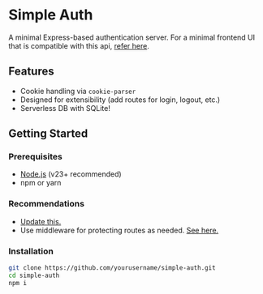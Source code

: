 # Simple Auth

A minimal Express-based authentication server. For a minimal frontend UI that is compatible with this api, [refer here](https://github.com/VitBenton88/login-ui).

## Features

- Cookie handling via `cookie-parser`
- Designed for extensibility (add routes for login, logout, etc.)
- Serverless DB with SQLite!

## Getting Started

### Prerequisites

- [Node.js](https://nodejs.org/) (v23+ recommended)
- npm or yarn

### Recommendations
- [Update this.](https://github.com/VitBenton88/simple-auth/blob/d25825c20e71550e5ec110b8c3ca6e03bc098388/services/jwt.js#L5)
- Use middleware for protecting routes as needed. [See here.](https://github.com/VitBenton88/simple-auth/blob/d25825c20e71550e5ec110b8c3ca6e03bc098388/routes/middleware.js#L4)

### Installation

```bash
git clone https://github.com/yourusername/simple-auth.git
cd simple-auth
npm i
